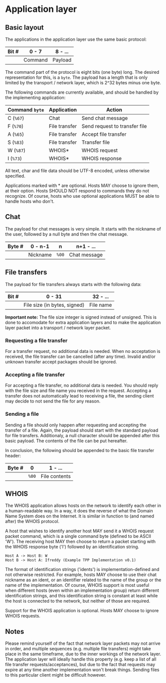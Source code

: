 Application layer
=================

Basic layout
------------

The applications in the application layer use the same basic protocol:

| Bit # | 0 - 7   | 8 - ... |
| -----:| ------- | ------- |
|       | Command | Payload |

The command part of the protocol is eight bits (one byte) long. The desired
representation for this, is a ```byte```. The payload has a length that is only
limited by the transport / network layer, which is 2^32 bytes minus one byte.

The following commands are currently available, and should be handled by the
implementing application:

| Command ```byte```  | Application   | Action |
| ------------------- | ------------- | ------ |
| C (```%67```)       | Chat          | Send chat message |
| F (```%70```)       | File transfer | Send request to transfer file |
| A (```%65```)       | File transfer | Accept file transfer |
| S (```%83```)       | File transfer | Transfer file |
| W (```%87```)       | WHOIS*        | WHOIS request |
| I (```%73```)       | WHOIS*        | WHOIS response |

All text, char and file data should be UTF-8 encoded, unless otherwise
specified.

Applications marked with * are optional. Hosts MAY choose to ignore them, 
at their option. Hosts SHOULD NOT respond to commands they do not recognize.
Of course, hosts who use optional applications MUST be able to handle hosts
who don't.

Chat
----

The payload for chat messages is very simple. It starts with the nickname of the
user, followed by a null byte and then the chat message.

| Byte # | 0 - n-1  | n         | n+1 - ...    |
| ------:| -------- | --------- | ------------ |
|        | Nickname | ```%00``` | Chat message |


File transfers
--------------

The payload for file transfers always starts with the following data:

| Bit # | 0 - 31                       | 32 - ...  |
| -----:| ---------------------------- | --------- |
|       | File size (in bytes, signed) | File name |

__Important note:__ The file size integer is signed instead of unsigned. This is
done to accomodate for extra application layers and to make the application
layer packet into a transport / network layer packet.

### Requesting a file transfer

For a transfer request, no additional data is needed. When no acceptation is
received, the file transfer can be cancelled (after any time). Invalid and/or
unknown transfer accept packages should be ignored.

### Accepting a file transfer

For accepting a file transfer, no additional data is needed. You should reply
with the file size and file name you received in the request. Accepting a
transfer does not automatically lead to receiving a file, the sending client
may decide to not send the file for any reason.

### Sending a file

Sending a file should only happen after requesting and accepting the transfer
of a file. Again, the payload should start with the standard payload for file
transfers. Additionaly, a null character should be appended after this basic
payload. The contents of the file can be put hereafter.

In conclusion, the following should be appended to the basic file transfer
header:

| Byte # | 0         | 1 - ...       |
| ------:| --------- | ------------- |
|        | ```%00``` | File contents |

WHOIS
-----

The WHOIS application allows hosts on the network to identify each other in a
human-readable way. In a way, it does the reverse of what the Domain Name
System does on the Internet. It is similar in function to (and named after) 
the WHOIS protocol.

A host that wishes to identify another host MAY send it a WHOIS request
packet command, which is a single command byte (defined to be ASCII 'W').
The receiving host MAY then choose to return a packet starting with the
WHOIS response byte ('I') followed by an identification string.

    Host A -> Host B: W
    Host B -> Host A: Ifreddy (Example TPP Implementation v0.1)

The format of identification strings ('idents') is implementation-defined
and not otherwise restricted. For example, hosts MAY choose to use their
chat nickname as an ident, or an identifier related to the name of the
group or the name of the implementation. Of course, WHOIS support is most
useful when different hosts (even within an implementation group)
return different identification strings, and this identification string is
constant at least while the host is connected to the network, but neither
of those are required.

Support for the WHOIS application is optional. Hosts MAY choose to ignore
WHOIS requests.

Notes
-----

Please remind yourself of the fact that network layer packets may not arrive in order, and multiple sequences (e.g. multiple file transfers) might take place in the same timeframe, due to the inner workings of the network layer. The application layer will ideally handle this property (e.g. keep a list of all file transfer requests/acceptances), but due to the fact that requests may expire at any time another implementation won't break things. Sending files to this particular client might be difficult however.
